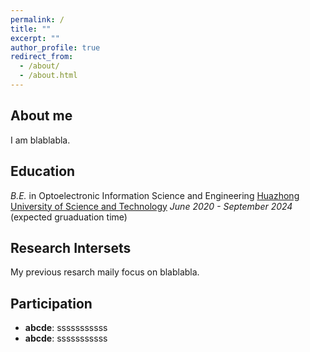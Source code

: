 ```yaml
---
permalink: /
title: ""
excerpt: ""
author_profile: true
redirect_from: 
  - /about/
  - /about.html
---
```


## About me
I am blablabla.

## Education
_B.E._ in Optoelectronic Information Science and Engineering
[Huazhong University of Science and Technology](https://www.hust.edu.cn/)
_June 2020 - September 2024_ (expected gruaduation time)

## Research Intersets
My previous resarch maily focus on blablabla.

## Participation
- **abcde**: sssssssssss
- **abcde**: sssssssssss
